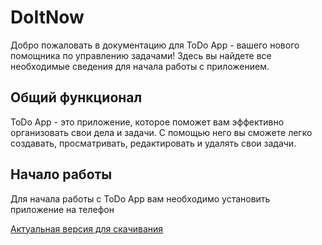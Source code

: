 # DoItNow
Добро пожаловать в документацию для ToDo App - вашего нового помощника по управлению задачами! Здесь вы найдете все необходимые сведения для начала работы с приложением.

## Общий функционал

ToDo App - это приложение, которое поможет вам эффективно организовать свои дела и задачи. С помощью него вы сможете легко создавать, просматривать, редактировать и удалять свои задачи.

## Начало работы

Для начала работы с ToDo App вам необходимо установить приложение на телефон

[Актуальная версия для скачивания](https://disk.yandex.ru/d/jl_IsXKjh997CQ)
